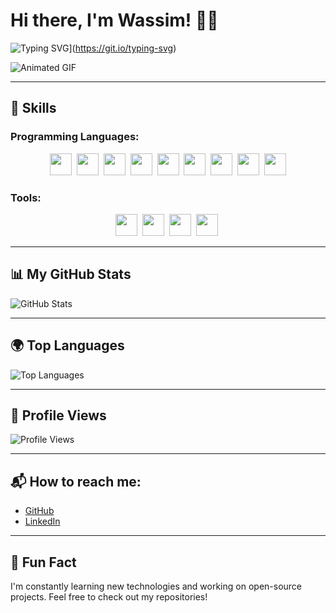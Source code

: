# Hi there, I'm Wassim! 👨‍💻

![Typing SVG](https://readme-typing-svg.demolab.com?font=Courgette&size=30&pause=1000&color=F7F7F7&random=false&width=435&lines=Hi+there+%2C+I'm+Wassim+🎓)](https://git.io/typing-svg)

![Animated GIF](https://cdn.discordapp.com/attachments/1218746261596012585/1233533035639607387/6997512.gif?ex=662d70a9&is=662c1f29&hm=f7e217c8a903f29f5381c7dd07e518c9680e0c1ceac03471b4dcd40e3a4dbee4&)

---

## 🚀 Skills

### Programming Languages:
<p align="center"> 
  <code><img height="35" src="https://skillicons.dev/icons?i=ts"></code>&nbsp; 
  <code><img height="35" src="https://skillicons.dev/icons?i=js"></code>&nbsp; 
  <code><img height="35" src="https://skillicons.dev/icons?i=lua"></code>&nbsp; 
  <code><img height="35" src="https://skillicons.dev/icons?i=python"></code>&nbsp; 
  <code><img height="35" src="https://skillicons.dev/icons?i=html"></code>&nbsp; 
  <code><img height="35" src="https://skillicons.dev/icons?i=css"></code>&nbsp; 
  <code><img height="35" src="https://skillicons.dev/icons?i=csharp"></code>&nbsp; 
  <code><img height="35" src="https://skillicons.dev/icons?i=php"></code>&nbsp; 
  <code><img height="35" src="https://skillicons.dev/icons?i=react"></code>
</p>

### Tools:
<p align="center">
  <code><img height="35" src="https://skillicons.dev/icons?i=vscode"></code>&nbsp;
  <code><img height="35" src="https://skillicons.dev/icons?i=git"></code>&nbsp;
  <code><img height="35" src="https://skillicons.dev/icons?i=docker"></code>&nbsp;
  <code><img height="35" src="https://skillicons.dev/icons?i=aws"></code>&nbsp;
</p>

---

## 📊 My GitHub Stats

![GitHub Stats](https://github-readme-stats-git-masterrstaa-rickstaa.vercel.app/api?username=RootBestDev&show_icons=true&include_all_commits=true&count_private=true&theme=tokyonight&hide_title=true)

---

## 🌍 Top Languages

![Top Languages](https://github-readme-stats-git-masterrstaa-rickstaa.vercel.app/api/top-langs/?username=RootBestDev&&theme=tokyonight&layout=compact&langs_count=10)

---

## 👀 Profile Views

![Profile Views](https://profile-counter.glitch.me/RootBestDev/count.svg)

---

## 📬 How to reach me:
- [GitHub](https://github.com/RootBestDev)
- [LinkedIn](https://www.linkedin.com/in/wassim)

---

## 💬 Fun Fact
I'm constantly learning new technologies and working on open-source projects. Feel free to check out my repositories!
